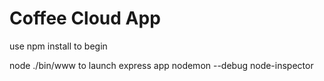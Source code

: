 # Coffee Cloud App

use npm install to begin

node ./bin/www to launch express app
nodemon --debug
node-inspector